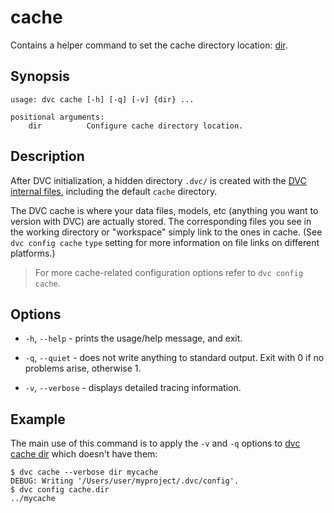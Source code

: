 # cache

Contains a helper command to set the cache directory location:
[dir](/doc/commands-reference/cache-dir).

## Synopsis

```usage
usage: dvc cache [-h] [-q] [-v] {dir} ...

positional arguments:
    dir          Configure cache directory location.
```

## Description

After DVC initialization, a hidden directory `.dvc/` is created with the
[DVC internal files](/doc/user-guide/dvc-files-and-directories), including the
default `cache` directory.

The DVC cache is where your data files, models, etc (anything you want to
version with DVC) are actually stored. The corresponding files you see in the
working directory or "workspace" simply link to the ones in cache. (See
`dvc config cache` `type` setting for more information on file links on
different platforms.)

> For more cache-related configuration options refer to `dvc config cache`.

## Options

- `-h`, `--help` - prints the usage/help message, and exit.

- `-q`, `--quiet` - does not write anything to standard output. Exit with 0 if
  no problems arise, otherwise 1.

- `-v`, `--verbose` - displays detailed tracing information.

## Example

The main use of this command is to apply the `-v` and `-q` options to
[dvc cache dir](/doc/commands-reference/cache-dir) which doesn't have them:

```dvc
$ dvc cache --verbose dir mycache
DEBUG: Writing '/Users/user/myproject/.dvc/config'.
$ dvc config cache.dir
../mycache
```
